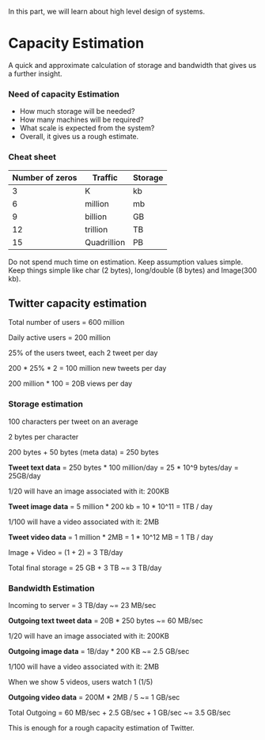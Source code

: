 In this part, we will learn about high level design of systems.

# Capacity Estimation

A quick and approximate calculation of storage and bandwidth that gives us a further insight.

### Need of capacity Estimation

- How much storage will be needed?
- How many machines will be required?
- What scale is expected from the system?
- Overall, it gives us a rough estimate.

### Cheat sheet

| Number of zeros | Traffic | Storage |
| --- | --- | --- |
| 3 | K | kb |
| 6 | million | mb |
| 9 | billion | GB |
| 12 | trillion | TB |
| 15 | Quadrillion | PB |

Do not spend much time on estimation. Keep assumption values simple. Keep things simple like char (2 bytes), long/double (8 bytes) and Image(300 kb).


## Twitter capacity estimation

Total number of users = 600 million

Daily active users = 200 million

25% of the users tweet, each 2 tweet per day

200 * 25% * 2 = 100 million new tweets per day

200 million * 100 = 20B views per day

### Storage estimation

100 characters per tweet on an average

2 bytes per character

200 bytes + 50 bytes (meta data) = 250 bytes

**Tweet text data** = 250 bytes * 100 million/day = 25 * 10^9 bytes/day = 25GB/day  

1/20 will have an image associated with it: 200KB

**Tweet image data** = 5 million * 200 kb = 10 * 10^11 = 1TB / day

1/100 will have a video associated with it: 2MB

**Tweet video data** = 1 million * 2MB = 1 * 10^12 MB = 1 TB / day

Image + Video = (1 + 2) = 3 TB/day 

Total final storage = 25 GB + 3 TB ~= 3 TB/day  

### Bandwidth Estimation

Incoming to server = 3 TB/day ~= 23 MB/sec

**Outgoing text tweet data** = 20B * 250 bytes ~= 60 MB/sec  

1/20 will have an image associated with it: 200KB 

**Outgoing image data** = 1B/day * 200 KB ~= 2.5 GB/sec  

1/100 will have a video associated with it: 2MB 

When we show 5 videos, users watch 1 (1/5)

**Outgoing video data** = 200M * 2MB / 5 ~= 1 GB/sec   

Total Outgoing = 60 MB/sec + 2.5 GB/sec + 1 GB/sec ~= 3.5 GB/sec  

This is enough for a rough capacity estimation of Twitter. 